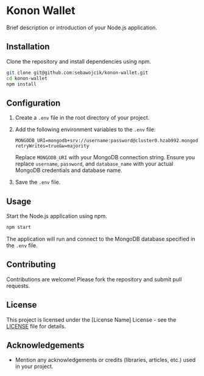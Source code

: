 # Konon Wallet

Brief description or introduction of your Node.js application.

## Installation

Clone the repository and install dependencies using npm.

```bash
git clone git@github.com:sebawojcik/konon-wallet.git
cd konon-wallet
npm install
```

## Configuration

1. Create a `.env` file in the root directory of your project.

2. Add the following environment variables to the `.env` file:

   ```plaintext
   MONGODB_URI=mongodb+srv://username:password@cluster0.hzab992.mongodb.net/database_name?retryWrites=true&w=majority
   ```

   Replace `MONGODB_URI` with your MongoDB connection string. Ensure you replace `username`, `password`, and `database_name` with your actual MongoDB credentials and database name.

3. Save the `.env` file.

## Usage

Start the Node.js application using npm.

```bash
npm start
```

The application will run and connect to the MongoDB database specified in the `.env` file.

## Contributing

Contributions are welcome! Please fork the repository and submit pull requests.

## License

This project is licensed under the [License Name] License - see the [LICENSE](LICENSE) file for details.

## Acknowledgements

- Mention any acknowledgements or credits (libraries, articles, etc.) used in your project.

